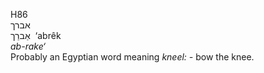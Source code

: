 <body>
  <p>H86<br>  אברך  <br> אַברֵך  ‎  ‘abrêk  <br><i>ab-rake‘ </i><br>Probably an Egyptian word meaning <i>kneel: - </i>bow the knee.<br></p>
 </body>
